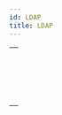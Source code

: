 ```yaml
---
id: LDAP
title: LDAP
---
```


|                                                                                                     |
| --------------------------------------------------------------------------------------------------- |
| [<!-- INCLUDE #_command_.LDAP LOGIN.Syntax -->](../../commands-legacy/ldap-login.md)<br/>           |
| [<!-- INCLUDE #_command_.LDAP LOGOUT.Syntax -->](../../commands-legacy/ldap-logout.md)<br/>         |
| [<!-- INCLUDE #_command_.LDAP Search.Syntax -->](../../commands-legacy/ldap-search.md)<br/>         |
| [<!-- INCLUDE #_command_.LDAP SEARCH ALL.Syntax -->](../../commands-legacy/ldap-search-all.md)<br/> |

